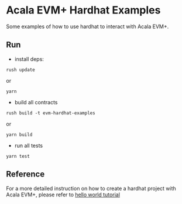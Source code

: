 # Acala EVM+ Hardhat Examples
Some examples of how to use hardhat to interact with Acala EVM+.

## Run
- install deps:
```
rush update 
```
or 
```
yarn
```

- build all contracts
```
rush build -t evm-hardhat-examples
```
or
```
yarn build
```

- run all tests
```
yarn test
```

## Reference
For a more detailed instruction on how to create a hardhat project with Acala EVM+, please refer to [hello world tutorial](https://github.com/AcalaNetwork/hardhat-tutorials)